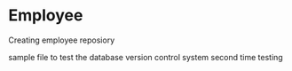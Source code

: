 # Employee
Creating employee reposiory

sample file to test the database version control system
second time testing

